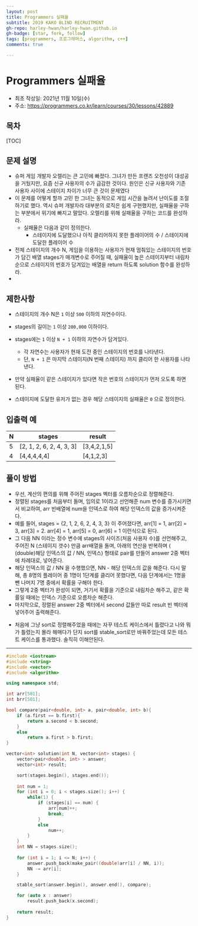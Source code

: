 ```yaml
---
layout: post
title: Programmers 실패율
subtitle: 2019 KAKO BLIND RECRUITMENT
gh-repo: harley-hwan/harley-hwan.github.io
gh-badge: [star, fork, follow]
tags: [programmers, 프로그래머스, algorithm, c++]
comments: true

---
```


# Programmers 실패율

- 최초 작성일: 2021년 11월 10일(수)
- 주소: <https://programmers.co.kr/learn/courses/30/lessons/42889>

## 목차

[TOC]

## 문제 설명

- 슈퍼 게임 개발자 오렐리는 큰 고민에 빠졌다. 그녀가 만든 프랜즈 오천성이 대성공을 거뒀지만, 요즘 신규 사용자의 수가 급감한 것이다. 원인은 신규 사용자와 기존 사용자 사이에 스테이지 차이가 너무 큰 것이 문제였다
- 이 문제를 어떻게 할까 고민 한 그녀는 동적으로 게임 시간을 늘려서 난이도를 조절하기로 했다. 역시 슈퍼 개발자라 대부분의 로직은 쉽게 구현했지만, 실패율을 구하는 부분에서 위기에 빠지고 말았다. 오렐리를 위해 실패율을 구하는 코드를 완성하라.
  - 실패율은 다음과 같이 정의한다.
    - 스테이지에 도달했으나 아직 클리어하지 못한 플레이어의 수 / 스테이지에 도달한 플레이어 수
- 전체 스테이지의 개수 N, 게임을 이용하는 사용자가 현재 멈춰있는 스테이지의 번호가 담긴 배열 stages가 매개변수로 주어질 때, 실패율이 높은 스테이지부터 내림차순으로 스테이지의 번호가 담겨있는 배열을 return 하도록 solution 함수를 완성하라.
- 

## 제한사항

- 스테이지의 개수 N은 `1` 이상 `500` 이하의 자연수이다.

- stages의 길이는 `1` 이상 `200,000` 이하이다.

- stages에는 `1` 이상  `N + 1` 이하의 자연수가 담겨있다.

  - 각 자연수는 사용자가 현재 도전 중인 스테이지의 번호를 나타낸다.
  - 단, `N + 1` 은 마지막 스테이지(N 번째 스테이지) 까지 클리어 한 사용자를 나타낸다.

- 만약 실패율이 같은 스테이지가 있다면 작은 번호의 스테이지가 먼저 오도록 하면 된다.

- 스테이지에 도달한 유저가 없는 경우 해당 스테이지의 실패율은 `0` 으로 정의한다.

  

## 입출력 예

| N    | stages                   | result      |
| ---- | ------------------------ | ----------- |
| 5    | [2, 1, 2, 6, 2, 4, 3, 3] | [3,4,2,1,5] |
| 4    | [4,4,4,4,4]              | [4,1,2,3]   |



## 풀이 방법

- 우선, 계산의 편의를 위해 주어진 stages 벡터를 오름차순으로 정렬해준다.
- 정렬된 stages를 처음부터 돌며, 임의로 1이라고 선언해준 num 변수를 증가시키면서 비교하여, arr 빈배열에 num을 인덱스로 하여 해당 인덱스의 값을 증가시켜준다.
- 예를 들어, stages = {2, 1, 2, 6, 2, 4, 3, 3} 이 주어졌다면, arr[1] = 1, arr[2] = 3, arr[3] = 2. arr[4] = 1, arr[5] = 0, arr[6] = 1 이런식으로 된다.
- 그 다음 NN 이라는 정수 변수에 stages의 사이즈(처음 사용자 수)를 선언해주고, 주어진 N (스테이지 갯수) 만큼 arr배열을 돌며, 아래의 연산을 반복하며 ( (double)해당 인덱스의 값 / NN, 인덱스) 형태로 pair를 만들어 answer 2중 벡터에 차례대로, 넣어준다.
- 해당 인덱스의 값 / NN 을 수행했으면, NN - 해당 인덱스의 값을 해준다. 다시 말해, 총 8명의 플레이어 중 1명이 1단계를 클리어 못했다면, 다음 단계에서는 1명을 뺀 나머지 7명 중에서 확률을 구해야 한다.
- 그렇게 2중 벡터가 완성이 되면, 거기서 확률을 기준으로 내림차순 해주고, 같은 확률일 때에는 인덱스 기준으로 오름차순 해준다.
- 마지막으로, 정렬된 answer 2중 벡터에서 second 값들만 따로 result 빈 벡터에 넣어주어 출력해준다.



* 처음에 그냥 sort로 정렬해주었을 때에는 자꾸 테스트 케이스에서 틀렸다고 나와 뭐가 틀렸는지 몰라 해매다가 단지 sort를 stable_sort로만 바꿔주었는데 모든 테스트 케이스를 통과했다. 솔직히 이해안된다.

---

```c++
#include <iostream>
#include <string>
#include <vector>
#include <algorithm>

using namespace std;

int arr[501];
int brr[501];

bool compare(pair<double, int> a, pair<double, int> b){
    if (a.first == b.first){
        return a.second < b.second;
    }
    else
        return a.first > b.first;
}

vector<int> solution(int N, vector<int> stages) {
    vector<pair<double, int> > answer;
    vector<int> result;

    sort(stages.begin(), stages.end());
    
    int num = 1;
    for (int i = 0; i < stages.size(); i++) {
        while(1) {
            if (stages[i] == num) {
                arr[num]++;
                break;
            }  
            else
                num++;
        }
    }
    int NN = stages.size();
    
    for (int i = 1; i <= N; i++) {
        answer.push_back(make_pair((double)arr[i] / NN, i));
        NN -= arr[i];
    }

    stable_sort(answer.begin(), answer.end(), compare);

    for (auto x : answer)
        result.push_back(x.second);
    
    return result;
}
```
